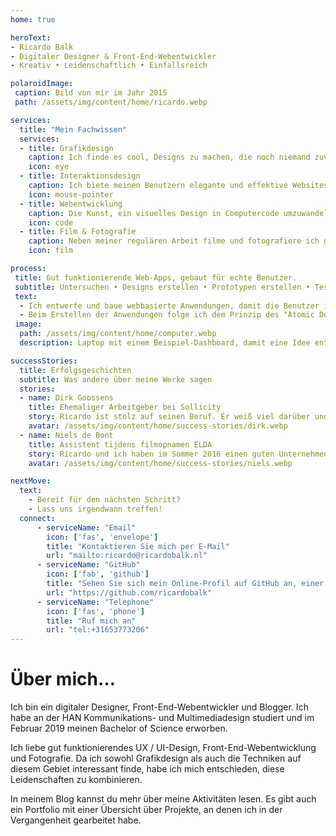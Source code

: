 ```yaml
---
home: true

heroText:
- Ricardo Balk
- Digitaler Designer & Front-End-Webentwickler
- Kreativ • Leidenschaftlich • Einfallsreich

polaroidImage:
 caption: Bild von mir im Jahr 2015
 path: /assets/img/content/home/ricardo.webp

services:
  title: "Mein Fachwissen"
  services:
  - title: Grafikdesign
    caption: Ich finde es cool, Designs zu machen, die noch niemand zuvor gesehen hat.
    icon: eye
  - title: Interaktionsdesign
    caption: Ich biete meinen Benutzern elegante und effektive Websites und Web Applikationen.
    icon: mouse-pointer
  - title: Webentwicklung
    caption: Die Kunst, ein visuelles Design in Computercode umzuwandeln, ist ganz und gar mein Ding.
    icon: code
  - title: Film & Fotografie
    caption: Neben meiner regulären Arbeit filme und fotografiere ich gerne, und ich betrachte es als mein „professionelles Hobby“.
    icon: film

process:
 title: Gut funktionierende Web-Apps, gebaut für echte Benutzer.
 subtitle: Untersuchen • Designs erstellen • Prototypen erstellen • Testen • Verbessern • Bauen
 text:
  - Ich entwerfe und baue webbasierte Anwendungen, damit die Benutzer ihre Ziele klar, effektiv und angenehm erreichen. Um die Benutzer während des Prozesses eng einzubeziehen, verwende ich die "Design Thinking-Methode".
  - Beim Erstellen der Anwendungen folge ich dem Prinzip des "Atomic Design" und verwende ich die neuesten Techniken von Webentwicklung, z.b. Vue.js und React.
 image:
  path: /assets/img/content/home/computer.webp
  description: Laptop mit einem Beispiel-Dashboard, damit eine Idee entsteht, welche Art von Webanwendungen möglich sind.

successStories:
  title: Erfolgsgeschichten
  subtitle: Was andere über meine Werke sagen
  stories:
  - name: Dirk Goossens
    title: Ehemaliger Arbeitgeber bei Sollicity
    story: Ricardo ist stolz auf seinen Beruf. Er weiß viel darüber und hat den großen Ehrgeiz, immer mehr zu lernen. Er ist fröhlich, sozial und seine Zeit bei Sollicity hat mir gut gefallen.
    avatar: /assets/img/content/home/success-stories/dirk.webp
  - name: Niels de Bont
    title: Assistent tijdens filmopnamen ELDA
    story: Ricardo und ich haben im Sommer 2016 einen guten Unternehmensfilm erstellt. Ricardo arbeitet strukturiert, deshalb haben wir schnell einen guten Film erstellt. Es war eine angenehme Zeit.
    avatar: /assets/img/content/home/success-stories/niels.webp

nextMove:
  text:
    - Bereit für den nächsten Schritt?
    - Lass uns irgendwann treffen!
  connect:
      - serviceName: "Email"
        icon: ['fas', 'envelope']
        title: "Kontaktieren Sie mich per E-Mail"
        url: "mailto:ricardo@ricardobalk.nl"
      - serviceName: "GitHub"
        icon: ['fab', 'github']
        title: "Sehen Sie sich mein Online-Profil auf GitHub an, einer Plattform für Open Source-Softwareentwicklung"
        url: "https://github.com/ricardobalk"
      - serviceName: "Telephone"
        icon: ['fas', 'phone']
        title: "Ruf mich an"
        url: "tel:+31653773206"
---
```


<h1>Über mich&hellip;</h1>
<p>Ich bin ein digitaler Designer, Front-End-Webentwickler und Blogger. Ich habe an der HAN Kommunikations- und Multimediadesign studiert und im Februar 2019 meinen Bachelor of Science erworben.</p>
<p>Ich liebe gut funktionierendes UX / UI-Design, Front-End-Webentwicklung und Fotografie. Da ich sowohl Grafikdesign als auch die Techniken auf diesem Gebiet interessant finde, habe ich mich entschieden, diese Leidenschaften zu kombinieren.</p>
<p>In meinem Blog kannst du mehr über meine Aktivitäten lesen. Es gibt auch ein Portfolio mit einer Übersicht über Projekte, an denen ich in der Vergangenheit gearbeitet habe.</p>
